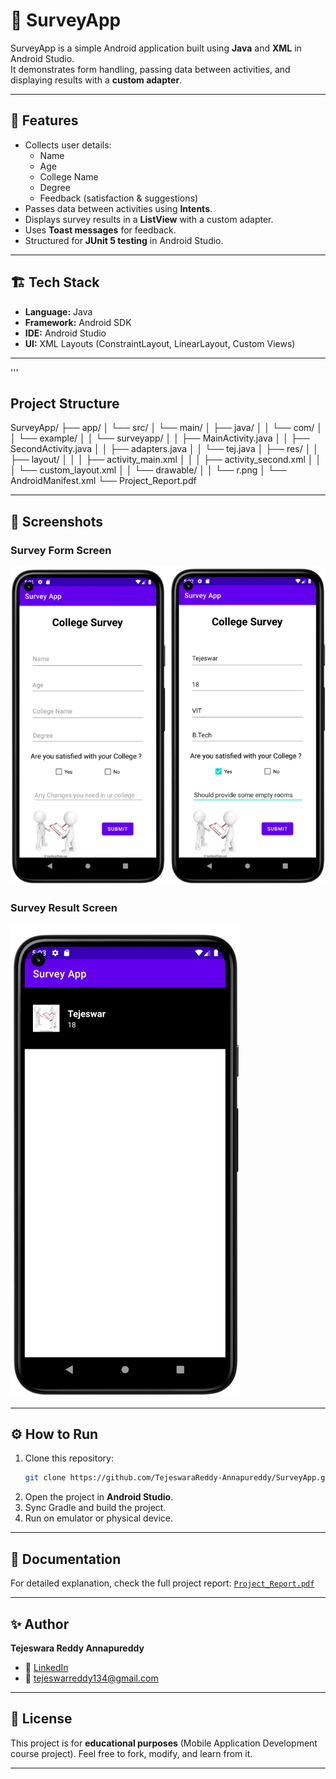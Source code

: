 
# 📱 SurveyApp

SurveyApp is a simple Android application built using **Java** and **XML** in Android Studio.  
It demonstrates form handling, passing data between activities, and displaying results with a **custom adapter**.

---

## 🚀 Features
- Collects user details:
  - Name
  - Age
  - College Name
  - Degree
  - Feedback (satisfaction & suggestions)
- Passes data between activities using **Intents**.
- Displays survey results in a **ListView** with a custom adapter.
- Uses **Toast messages** for feedback.
- Structured for **JUnit 5 testing** in Android Studio.

---

## 🏗️ Tech Stack
- **Language:** Java  
- **Framework:** Android SDK  
- **IDE:** Android Studio  
- **UI:** XML Layouts (ConstraintLayout, LinearLayout, Custom Views)

---

'''
## Project Structure

SurveyApp/
├── app/
│   └── src/
│       └── main/
│           ├── java/
│           │   └── com/
│           │       └── example/
│           │           └── surveyapp/
│           │               ├── MainActivity.java
│           │               ├── SecondActivity.java
│           │               ├── adapters.java
│           │               └── tej.java
│           ├── res/
│           │   ├── layout/
│           │   │   ├── activity_main.xml
│           │   │   ├── activity_second.xml
│           │   │   └── custom_layout.xml
│           │   └── drawable/
│           │       └── r.png
│           └── AndroidManifest.xml
└── Project_Report.pdf

--- 

## 📸 Screenshots

### Survey Form Screen
![Survey Form](Screenshots/Survey_Form.png)

### Survey Result Screen
![Survey Result](Screenshots/Survey_Result.png)

---

## ⚙️ How to Run
1. Clone this repository:
   ```bash
   git clone https://github.com/TejeswaraReddy-Annapureddy/SurveyApp.git
2. Open the project in **Android Studio**.
3. Sync Gradle and build the project.
4. Run on emulator or physical device.

---

## 📖 Documentation

For detailed explanation, check the full project report:
[`Project_Report.pdf`](SurveyApp_Report.pdf)

---

## ✨ Author

**Tejeswara Reddy Annapureddy**

* 💼 [LinkedIn](https://www.linkedin.com/in/tejeswara-reddy/)
* 📧 [tejeswarreddy134@gmail.com](mailto:tejeswarreddy134@gmail.com)

---

## 📝 License

This project is for **educational purposes** (Mobile Application Development course project).
Feel free to fork, modify, and learn from it.

---







